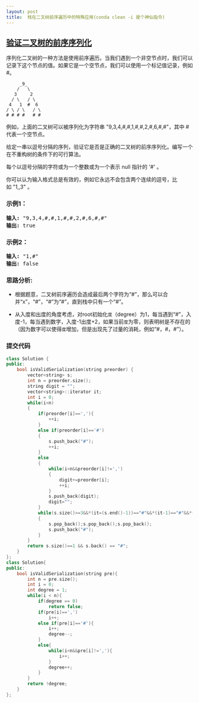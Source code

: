 ```yaml
---
layout: post
title:  栈在二叉树前序遍历中的特殊应用(conda clean -i 是个神仙指令)
---
```


## [验证二叉树的前序序列化](https://leetcode-cn.com/problems/verify-preorder-serialization-of-a-binary-tree/)

序列化二叉树的一种方法是使用前序遍历。当我们遇到一个非空节点时，我们可以记录下这个节点的值。如果它是一个空节点，我们可以使用一个标记值记录，例如 #。

```
     _9_
    /   \
   3     2
  / \   / \
 4   1  #  6
/ \ / \   / \
# # # #   # #

```

例如，上面的二叉树可以被序列化为字符串 "9,3,4,#,#,1,#,#,2,#,6,#,#"，其中 # 代表一个空节点。

给定一串以逗号分隔的序列，验证它是否是正确的二叉树的前序序列化。编写一个在不重构树的条件下的可行算法。

每个以逗号分隔的字符或为一个整数或为一个表示 null 指针的 '#' 。

你可以认为输入格式总是有效的，例如它永远不会包含两个连续的逗号，比如 "1,,3" 。




### 示例1：
<pre>
<strong>输入:</strong> "9,3,4,#,#,1,#,#,2,#,6,#,#"
<strong>输出:</strong> true
</pre>

### 示例2：
<pre>
<strong>输入:</strong> "1,#"
<strong>输出:</strong> false
</pre>

### 思路分析:

- 根据题意，二叉树前序遍历会造成最后两个字符为“#”，那么可以合并“x”，“#”，“#”为“#”，直到栈中只有一个“#”。

- 从入度和出度的角度考虑，对root初始化`度`（degree）为1，每当遇到“#”，入度-1，每当遇到数字，入度-1出度+2，如果当前`度`为零，则表明树是不存在的（因为数字可以使得`度`增加，但是出现先了过量的消耗，例如“#，#，#”）。

### 提交代码

```C++
class Solution {
public:
    bool isValidSerialization(string preorder) {
        vector<string> s;
        int n = preorder.size();
        string digit = "";
        vector<string>::iterator it;
        int i = 0;
        while(i<n)
        {   
            if(preorder[i]==','){
                ++i;
            }
            else if(preorder[i]=='#')
            {
                s.push_back("#");
                ++i;
            }
            else
            {
                while(i<n&&preorder[i]!=',')
                {
                    digit+=preorder[i];
                    ++i;
                }
                s.push_back(digit);
                digit="";
            }
            while(s.size()>=3&&*(it=(s.end()-1))=="#"&&*(it-1)=="#"&&*(it-2)!="#")
            {
                s.pop_back();s.pop_back();s.pop_back();
                s.push_back("#");
            }
        }
        return s.size()==1 && s.back() == "#";
    }
};
class Solution{
public:
    bool isValidSerialization(string pre){
        int n = pre.size();
        int i = 0;
        int degree = 1;
        while(i < n){
            if(degree == 0)
                return false;
            if(pre[i]==',')
                i++;
            else if(pre[i]=='#'){
                i++;
                degree--;
            }
            else{
                while(i<n&&pre[i]!=','){
                    i++;
                }
                degree++;
            }
        }
        return !degree;
    }
};


```

